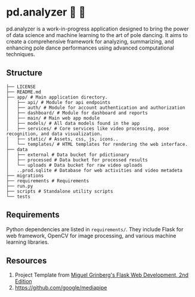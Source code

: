 # pd.analyzer 💃 🕺

pd.analyzer is a work-in-progress application designed to bring the power of data science and machine learning to the art of pole dancing. It aims to create a comprehensive framework for analyzing, summarizing, and enhancing pole dance performances using advanced computational techniques.

## Structure

```
├── LICENSE
├── README.md
├── app/ # Main application directory.
│   ├── api/ # Module for api endpoints
│   ├── auth/ # Module for account authentication and authorization
│   ├── dashboard/ # Module for dashboard and reports
│   ├── main/ # Main web app module
│   ├── models/ # All data models found in the app
│   ├── services/ # Core services like video processing, pose recognition, and data visualization.
│   ├── static/ # Assets, css, js, icons..
│   └── templates/ # HTML templates for rendering the web interface.
├── data
│   ├── external # Data bucket for pdictionary
│   ├── processed # Data bucket for processed results
│   └── uploads # Data bucket for raw video uploads
│   ..prod.sqlite # Database for web activities and video metadeta
├── migrations
├── requirements # Requirements
├── run.py
├── scripts # Standalone utility scripts
└── tests
```

## Requirements
Python dependencies are listed in `requirements/`. They include Flask for web framework, OpenCV for image processing, and various machine learning libraries.

## Resources
1. Project Template from [Miguel Grinberg's Flask Web Development, 2nd Edition](https://github.com/miguelgrinberg/flasky/)
2. https://github.com/google/mediapipe